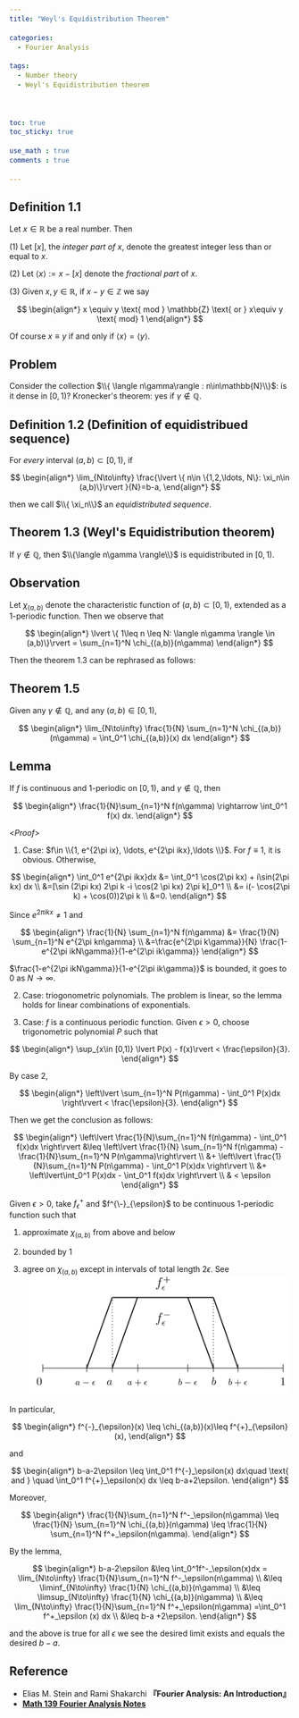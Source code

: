 ```yaml
---
title: "Weyl's Equidistribution Theorem"

categories:
  - Fourier Analysis

tags:
  - Number theory
  - Weyl's Equidistribution theorem



toc: true
toc_sticky: true

use_math : true
comments : true

---
```


## Definition 1.1
Let $x\in\mathbb{R}$ be a real number. Then

(1) Let $[x]$, the *integer part of* $x$, denote the greatest integer less than or equal to $x$.

(2) Let $\langle x\rangle := x -[x]$ denote the *fractional part* of $x$. 

(3) Given $x,y\in\mathbb{R}$, if $x-y\in\mathbb{Z}$ we say



$$
\begin{align*}
x \equiv y \text{ mod } \mathbb{Z} \text{ or } x\equiv y \text{ mod} 1
\end{align*}
$$

Of course $x\equiv y$ if and only if $\langle x \rangle = \langle y \rangle$.


## Problem
Consider the collection $\\{ \langle n\gamma\rangle : n\in\mathbb{N}\\}$: is it dense in $[0,1)$? Kronecker's theorem: yes if $\gamma\notin\mathbb{Q}$.
 
## Definition 1.2 (Definition of equidistribued sequence)
For *every* interval $(a,b)\subset [0,1)$, if

$$
\begin{align*}
\lim_{N\to\infty} \frac{\lvert \{ n\in \{1,2,\ldots, N\}: \xi_n\in (a,b)\}\rvert }{N}=b-a,
\end{align*}
$$

then we call  $\\{ \xi_n\\}$ an *equidistributed sequence*.

## Theorem 1.3 (Weyl's Equidistribution theorem)
If $\gamma\notin \mathbb{Q}$, then $\\{\langle n\gamma \rangle\\}$ is equidistributed in $[0,1)$.


## Observation
Let $\chi_{(a,b)}$ denote the characteristic function of $(a,b)\subset [0,1)$, extended as a 1-periodic function. Then we observe that

$$
\begin{align*}
\lvert \{ 1\leq n \leq N: \langle n\gamma \rangle \in (a,b)\}\rvert = \sum_{n=1}^N \chi_{(a,b)}(n\gamma)
\end{align*}
$$

Then the theorem 1.3 can be rephrased as follows:

## Theorem 1.5
Given any $\gamma \notin \mathbb{Q}$, and any $(a,b)\in [0,1)$,

$$
\begin{align*}
\lim_{N\to\infty} \frac{1}{N} \sum_{n=1}^N \chi_{(a,b)}(n\gamma) = \int_0^1 \chi_{(a,b)}(x) dx
\end{align*}
$$

## Lemma
If $f$ is continuous and 1-periodic on $[0,1)$, and $\gamma \notin \mathbb{Q}$, then 

$$
\begin{align*}
\frac{1}{N}\sum_{n=1}^N f(n\gamma) \rightarrow \int_0^1 f(x) dx.
\end{align*}
$$

<*Proof*>

1. Case: $f\in \\{1, e^{2\pi ix}, \ldots, e^{2\pi ikx},\ldots \\}$. For $f\equiv 1$, it is obvious. Otherwise,

$$
\begin{align*}
\int_0^1 e^{2\pi ikx}dx &= \int_0^1 \cos(2\pi kx) + i\sin(2\pi kx) dx \\
&=[\sin (2\pi kx) 2\pi k -i \cos(2 \pi kx) 2\pi k]_0^1  \\
&= i(- \cos(2\pi k) + \cos(0))2\pi k \\
&=0.
\end{align*}
$$

Since $e^{2\pi ikx}\neq 1$ and

$$
\begin{align*}
\frac{1}{N} \sum_{n=1}^N f(n\gamma) &= \frac{1}{N} \sum_{n=1}^N e^{2\pi kn\gamma}  \\
&=\frac{e^{2\pi k\gamma}}{N} \frac{1-e^{2\pi ikN\gamma}}{1-e^{2\pi ik\gamma}} 
\end{align*}
$$

$\frac{1-e^{2\pi ikN\gamma}}{1-e^{2\pi ik\gamma}}$ is bounded, it  goes to $0$ as $N\to \infty$.

2. Case: triogonometric polynomials. The problem is linear, so the lemma holds for linear combinations of exponentials.

3. Case: $f$ is a continuous periodic function. Given $\epsilon>0$, choose trigonometric polynomial $P$ such that 


$$
\begin{align*}
\sup_{x\in [0,1)} \lvert P(x) - f(x)\rvert < \frac{\epsilon}{3}.
\end{align*}
$$

By case 2, 

$$
\begin{align*}
\left\lvert \sum_{n=1}^N P(n\gamma) - \int_0^1 P(x)dx \right\rvert < \frac{\epsilon}{3}.
\end{align*}
$$

Then we get the conclusion as follows:

$$
\begin{align*}
\left\lvert \frac{1}{N}\sum_{n=1}^N f(n\gamma) - \int_0^1 f(x)dx \right\rvert
 &\leq \left\lvert \frac{1}{N} \sum_{n=1}^N f(n\gamma) - \frac{1}{N}\sum_{n=1}^N P(n\gamma)\right\rvert \\
&+ \left\lvert  \frac{1}{N}\sum_{n=1}^N P(n\gamma) - \int_0^1 P(x)dx \right\rvert \\
&+ \left\lvert\int_0^1 P(x)dx - \int_0^1 f(x)dx \right\rvert \\
& < \epsilon
\end{align*}
$$

$$\tag*{$\square$}$$


Given $\epsilon>0$, take $f^{+}_{\epsilon}$ and $f^{\-}_{\epsilon}$ to be continuous 1-periodic function such that 

1) approximate $\chi_{(a,b)}$ from above and below

2) bounded by 1

3) agree on $\chi_{(a,b)}$ except in intervals of total length $2\epsilon$.  See ![Figure](https://github.com/seanie12/blog/blob/master/assets/fourier_analysis_graph.jpeg)


In particular, 

$$
\begin{align*}
f^{-}_{\epsilon}(x) \leq \chi_{(a,b)}(x)\leq f^{+}_{\epsilon}(x),
\end{align*}
$$ 

and 

$$
\begin{align*}
b-a-2\epsilon \leq \int_0^1 f^{-}_\epsilon(x) dx\quad \text{ and }  \quad \int_0^1 f^{+}_\epsilon(x) dx \leq b-a+2\epsilon.
\end{align*}
$$

Moreover,

$$
\begin{align*}
\frac{1}{N}\sum_{n=1}^N f^-_\epsilon(n\gamma) \leq \frac{1}{N} \sum_{n=1}^N \chi_{(a,b)}(n\gamma) \leq \frac{1}{N} \sum_{n=1}^N f^+_\epsilon(n\gamma).
\end{align*}
$$

By the lemma,

$$
\begin{align*}
b-a-2\epsilon &\leq \int_0^1f^-_\epsilon(x)dx = \lim_{N\to\infty} \frac{1}{N}\sum_{n=1}^N f^-_\epsilon(n\gamma) \\
&\leq \liminf_{N\to\infty} \frac{1}{N} \chi_{(a,b)}(n\gamma) \\
&\leq \limsup_{N\to\infty} \frac{1}{N} \chi_{(a,b)}(n\gamma) \\
&\leq \lim_{N\to\infty} \frac{1}{N}\sum_{n=1}^N f^+_\epsilon(n\gamma) =\int_0^1 f^+_\epsilon (x) dx \\
&\leq b-a +2\epsilon.
\end{align*}
$$

and the above is true for all $\epsilon$ we see the desired limit exists and equals the desired $b-a$.

$$\tag*{$\square$}$$

## Reference
- Elias M. Stein and  Rami Shakarchi **『**Fourier Analysis: An Introduction**』**
- **[Math 139 Fourier Analysis Notes](https://drive.google.com/file/d/1f1pp1QkF0BqqLELBrKyk69X0ofd3SjdR/view?usp=sharing)**
